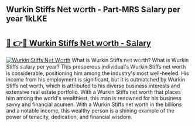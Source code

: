 ## Wurkin Stiffs N𝚎t w𝚘rth - Part-MRS S𝚊lary per year 1kLKE

# <h2><a href="http://gc0tld.nevu.top/?p=Wurkin+Stiffs">🔗 👉🔴 Wurkin Stiffs N𝚎t w𝚘rth - S𝚊lary</a></h2>

[![Wurkin Stiffs N𝚎t W𝚘rth](https://i.imgur.com/Oavwk0R.jpeg)](http://gc0tld.nevu.top/?p=Wurkin+Stiffs)
What is Wurkin Stiffs n𝚎t w𝚘rth? What is Wurkin Stiffs s𝚊lary per year?
This prosperous individual's Wurkin Stiffs net worth is considerable, positioning him among the industry's most well-heeled. His income from his employment is significant, but it is outmatched by Wurkin Stiffs net worth, which is attributed to his diverse business interests and extensive real estate portfolio. With a Wurkin Stiffs net worth that places him among the world's wealthiest, this man is renowned for his business savvy and financial acumen. With a Wurkin Stiffs net worth in the billions and a notable income, this wealthy person is a shining example of the power of tenacity, dedication, and financial wisdom.
